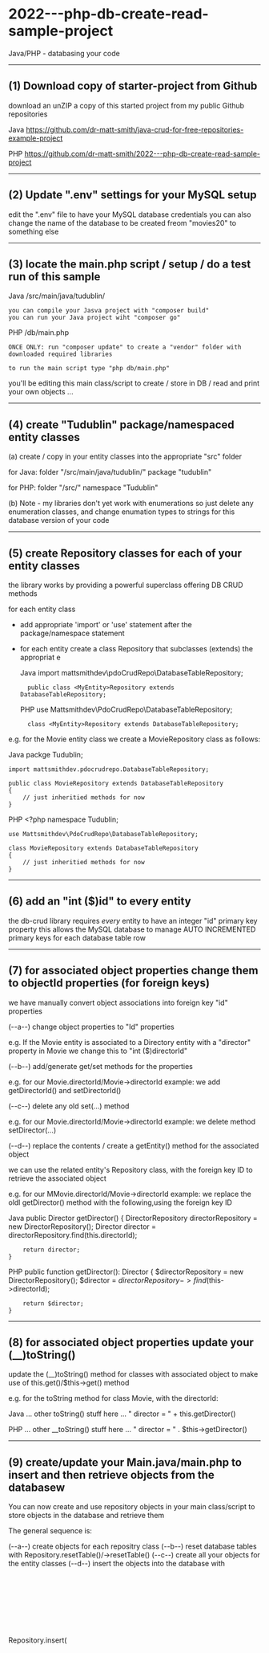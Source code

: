 # 2022---php-db-create-read-sample-project

Java/PHP - databasing your code

---------------------------------------------
(1) Download copy of starter-project from Github
---------------------------------------------

download an unZIP a copy of this started project from my public Github repositories

Java
	https://github.com/dr-matt-smith/java-crud-for-free-repositories-example-project

PHP
	https://github.com/dr-matt-smith/2022---php-db-create-read-sample-project	

---------------------------------------------
(2) Update ".env" settings for your MySQL setup
---------------------------------------------
edit the ".env" file to have your MySQL database credentials
you can also change the name of the database to be created freom "movies20" to something else


---------------------------------------------
(3) locate the main.php script / setup / do a test run of this sample
---------------------------------------------

Java
	/src/main/java/tudublin/

	you can compile your Jasva project with "composer build"
	you can run your Java project wiht "composer go"

PHP
	/db/main.php

	ONCE ONLY: run "composer update" to create a "vendor" folder with downloaded required libraries
	
	to run the main script type "php db/main.php"
	
	
you'll be editing this main class/script to create / store in DB / read and print your own objects ...

---------------------------------------------
(4) create "Tudublin" package/namespaced entity classes
---------------------------------------------

(a)
create / copy in your entity classes into the appropriate "src" folder

for Java:
	folder "/src/main/java/tudublin/" 
	package "tudublin"

for PHP: 
	folder "/src/" 
	namespace "Tudublin"

(b)
Note - my libraries don't yet work with enumerations
so just delete any enumeration classes, and change enumation types to strings for this database version of your code

---------------------------------------------
(5) create Repository classes for each of your entity classes
---------------------------------------------
the library works by providing a powerful superclass offering DB CRUD methods

for each entity class
- add appropriate 'import' or 'use' statement after the package/namespace statement
- for each entity create a class <Entity>Repository that subclasses (extends) the appropriat e


	Java
		import mattsmithdev\pdoCrudRepo\DatabaseTableRepository;	

		public class <MyEntity>Repository extends DatabaseTableRepository;	

	PHP
		use Mattsmithdev\PdoCrudRepo\DatabaseTableRepository;

		class <MyEntity>Repository extends DatabaseTableRepository;	

	
e.g. for the Movie entity class we create a MovieRepository class as follows:

Java
	packge Tudublin;

	import mattsmithdev.pdocrudrepo.DatabaseTableRepository;
	
	public class MovieRepository extends DatabaseTableRepository
	{
		// just inheritied methods for now
	}


PHP
	<?php
	namespace Tudublin;

	use Mattsmithdev\PdoCrudRepo\DatabaseTableRepository;

	class MovieRepository extends DatabaseTableRepository
	{
		// just inheritied methods for now
	}


---------------------------------------------
(6) add an "int ($)id" to every entity
---------------------------------------------
the db-crud library requires _every_ entity to have an integer "id" primary key property
this allows the MySQL database to manage AUTO INCREMENTED primary keys for each database table row

---------------------------------------------
(7) for associated object properties change them to objectId properties (for foreign keys)
---------------------------------------------
we have manually convert object associations into foreign key "id" properties

(--a--)
change object properties to "<object>Id" properties
	
e.g. If the Movie entity is associated to a Directory entity with a "director" property in Movie
we change this to "int ($)directorId"

(--b--)
add/generate get/set methods for the <objectId> properties
	
e.g. for our Movie.directorId/Movie->directorId example: 
	we add getDirectorId() and setDirectorId()
	

(--c--)
delete any old set<Entity>(...) method
	
e.g. for our Movie.directorId/Movie->directorId example: 
	we delete method setDirector(...)
	

(--d--)
replace the contents / create a getEntity() method for the associated object

we can use the related entity's Repository class, with the foreign key ID to retrieve the associated object

e.g. for our MMovie.directorId/Movie->directorId example: 
	we replace the oldl getDirector() method with the following,using the foreign key ID
	
	
Java
    public Director getDirector()
    {
        DirectorRepository directorRepository = new DirectorRepository();
        Director director = directorRepository.find(this.directorId);

        return director;
    }
	
	
PHP	
    public function getDirector(): Director
    {
        $directorRepository = new DirectorRepository();
        $director = $directorRepository->find($this->directorId);

        return $director;
    }

---------------------------------------------
(8) for associated object properties update your (__)toString()
---------------------------------------------	

update the (__)toString() method for classes with associated object to make use of this.get<Object>()/$this->get<Object>() method

e.g. for the toString method for class Movie, with the directorId: 

Java
	... other toString() stuff here ...
	" director = " + this.getDirector()

PHP
	... other __toString() stuff here ...
	" director = " . $this->getDirector()
	


---------------------------------------------
(9) create/update your Main.java/main.php to insert and then retrieve objects from the databasew
---------------------------------------------	

You can now create and use repository objects in your main class/script to store objects in the database and retrieve them

The general sequence is:

(--a--) create objects for each repositry class
(--b--) reset database tables with <entity>Repository.resetTable()/->resetTable()
(--c--) create all your objects for the entity classes
(--d--) insert the objects into the database with <entity>Repository.insert(<object>)/->insert(<object>)
(--e--) retreive an array of all objecss for _each_ entity with <arrayVariale> = <entity>Repository.findAll()/->insert(<object>)
(--f--) use a for/foreach-loop to loop to print out each object via its toString

Examples:

Java
    LecturerRepository lecturerRepository = new LecturerRepository();
    lecturerRepository.resetTable();

    Lecturer lecturer1 = new Lecturer();
    lecturer1.setName("matt");
    lecturerRepository.insert(lecturer1);

    Lecturer lecturer2 = new Lecturer();
    lecturer2.setName("jojo");
    lecturerRepository.insert(lecturer2);

    System.out.println("-- lecturers --");
    Lecturer[] lecturers = lecturerRepository.findAll(Lecturer.class);
    for (Lecturer lecturer : lecturers) {
        System.out.println(lecturer);
    }

PHP
	<?php
	require_once __DIR__ . '/../vendor/autoload.php';

	use Tudublin\DirectorRepository;
	use Tudublin\Director;

	$director1 = new Director();
	$director1->setName("Matt");
	$directorRepository->insert($director1);

	$director2 = new Director();
	$director2->setName("Jojo");
	$directorRepository->insert($director2);

	$directors = $directorRepository->findAll();
	foreach ($directors as $director) {
	    print $director;
	}





---------------------------------------------
(10) you can add a helper method "createAndInsert(...)" in your repository class
---------------------------------------------	

personally, I like to create and insert it into the database all in one go (a bit like a constructor)

so I add methods like this to my repository classes, which create an object, set the properties and insert the object into the database

Java
	package tudublin;

	import mattsmithdev.pdocrudrepo.DatabaseTableRepository;

	public class LecturerRepository extends DatabaseTableRepository
	{
	    public void createAndInsert(String name)
	    {
	        Lecturer lecturer = new Lecturer();
	        lecturer.setName(name);
	        this.insert(lecturer);
	    }
	}
	

PHP
	<?php
	namespace Tudublin;

	use Mattsmithdev\PdoCrudRepo\DatabaseTableRepository;

	class DirectorRepository extends DatabaseTableRepository
	{
	    public function createAndInsert(string $name)
	    {
	        $d = new Director();
	        $d->setName($name);

	        $this->insert($d);
	    }
	}
	
So in our Main/main we can create and insert a new object using the repository object all in one statement:

Java
    lecturerRepository.createAndInsert("Jojo");	
	
PHP
	$directorRepository->createAndInsert("Jojo");
	
